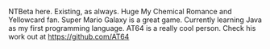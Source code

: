 NTBeta here. Existing, as always. Huge My Chemical Romance and Yellowcard fan. Super Mario Galaxy is a great game. Currently learning Java as my first programming language. AT64 is a really cool person. Check his work out at https://github.com/AT64

